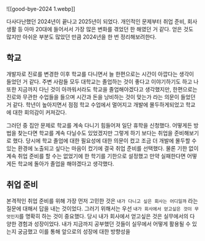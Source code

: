 
![[good-bye-2024 1.webp]]

다사다난했던 2024년이 끝나고 2025년이 되었다. 개인적인 문제부터 취업 준비, 회사 생활 등 아마 20대에 들어서서 가장 많은 변화를 겪었던 한 해였던 거 같다. 얻은 것도 많지만 아쉬운 부분도 많았던 만큼 2024년을 한 번 정리해보려한다.

## 학교
개발자로 진로를 변경한 이후 학교를 다니면서 늘 한편으로는 시간이 아깝다는 생각이 들었던 거 같다. 주변 사람들 모두 대학교는 졸업하는 것이 좋다고 이야기하기도 하고 나 또한 지금까지 다닌 것이 아까워서라도 학교을 졸업해야겠다고 생각했지만, 한편으로는 진로와 무관한 수업들을 들으며 시간과 돈을 낭비하는 것이 맞는가 라는 의문이 들었던 거 같다. 학년이 높아지면서 점점 학교 수업에서 멀어지고 개발에 몰두하게되었고 학교에 대한 회의감이 커져갔다.

그러던 중 집안 문제로 학교를 계속 다니기 힘들어져 일단 휴학을 신청했다. 어떻게든 방법을 찾는다면 학교를 계속 다닐수도 있었겠지만 그렇게 하기 보다는 취업을 준비해보기로 했다. 당시에 학교 졸업에 대한 필요성에 대한 의문이 컸고 조금 더 개발에 몰두할 수 있는 환경에 노출되고 싶다는 마음이 컸기에 결국 취업 준비를 선택했다. 물론 기한 없이 계속 취업 준비를 할 수는 없었기에 한 학기를 기한으로 설정했고 만약 실패한다면 어떻게든 학교에 돌아가 졸업을 해야겠다고 생각했다. 

## 취업 준비
본격적인 취업 준비를 위해 가장 먼저 고민한 것은 `내가 다니고 싶은 회사는 어디일까` 라는 질문에 대해서 답을 내는 것이었다. 그러기 위해서는 우선 `내가 회사에서 얻고싶은 것이 무엇인지`를 명확히 하는 것이 중요했다. 당시 내가 회사에서 얻고싶은 것은 실무에서의 다양한 경험과 성장이었다. 내가 지금까지 공부했던 것들이 실무에서 어떻게 활용될 수 있는지 궁금했고 이를 통해 앞으로의 성장에 대한 방향성을